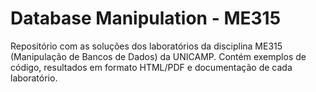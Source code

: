 # Database Manipulation - ME315

Repositório com as soluções dos laboratórios da disciplina ME315 (Manipulação de Bancos de Dados) da UNICAMP. Contém exemplos de código, resultados em formato HTML/PDF e documentação de cada laboratório.

